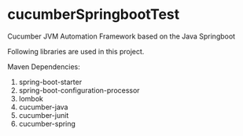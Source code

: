 # cucumberSpringbootTest
Cucumber JVM Automation Framework based on the Java Springboot

Following libraries are used in this project.

Maven Dependencies:
1) spring-boot-starter
2) spring-boot-configuration-processor
3) lombok
4) cucumber-java
5) cucumber-junit
6) cucumber-spring
